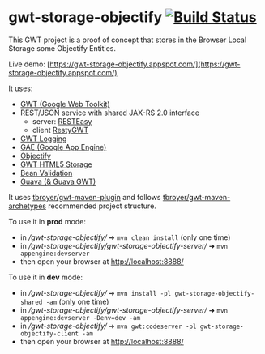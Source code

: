 gwt-storage-objectify [![Build Status](https://travis-ci.org/freddyboucher/gwt-storage-objectify.svg?branch=master)](https://travis-ci.org/freddyboucher/gwt-storage-objectify)
===========

This GWT project is a proof of concept that stores in the Browser Local Storage some Objectify Entities.

Live demo: [https://gwt-storage-objectify.appspot.com/](https://gwt-storage-objectify.appspot.com/)

It uses:
- [GWT (Google Web Toolkit)](http://www.gwtproject.org/)
- REST/JSON service with shared JAX-RS 2.0 interface
  - server: [RESTEasy](http://resteasy.jboss.org/)
  - client [RestyGWT](http://resty-gwt.github.io/)
- [GWT Logging](http://www.gwtproject.org/doc/latest/DevGuideLogging.html)
- [GAE (Google App Engine)](http://developers.google.com/appengine/)
- [Objectify](https://github.com/objectify/objectify)
- [GWT HTML5 Storage](http://www.gwtproject.org/doc/latest/DevGuideHtml5Storage.html)
- [Bean Validation](https://github.com/ManfredTremmel/gwt-bean-validators)
- [Guava (& Guava GWT)](https://github.com/google/guava)

It uses [tbroyer/gwt-maven-plugin](https://github.com/tbroyer/gwt-maven-plugin) and follows [tbroyer/gwt-maven-archetypes](https://github.com/tbroyer/gwt-maven-archetypes) recommended  project structure.

To use it in **prod** mode:
- in */gwt-storage-objectify/* ➜ `mvn clean install` (only one time)
- in */gwt-storage-objectify/gwt-storage-objectify-server/* ➜ `mvn appengine:devserver`
- then open your browser at [http://localhost:8888/](http://localhost:8888/)

To use it in **dev** mode:
- in */gwt-storage-objectify/* ➜ `mvn install -pl gwt-storage-objectify-shared -am` (only one time)
- in */gwt-storage-objectify/gwt-storage-objectify-server/* ➜ `mvn appengine:devserver -Denv=dev -am`
- in */gwt-storage-objectify/* ➜ `mvn gwt:codeserver -pl gwt-storage-objectify-client -am`
- then open your browser at [http://localhost:8888/](http://localhost:8888/)